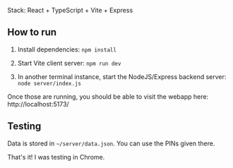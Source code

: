 Stack: React + TypeScript + Vite + Express

## How to run

1. Install dependencies:
```npm install```

2. Start Vite client server:
```npm run dev```

3. In another terminal instance, start the NodeJS/Express backend server:
```node server/index.js```

Once those are running, you should be able to visit the webapp here: http://localhost:5173/

## Testing

Data is stored in `~/server/data.json`. You can use the PINs given there.

That's it! I was testing in Chrome.
